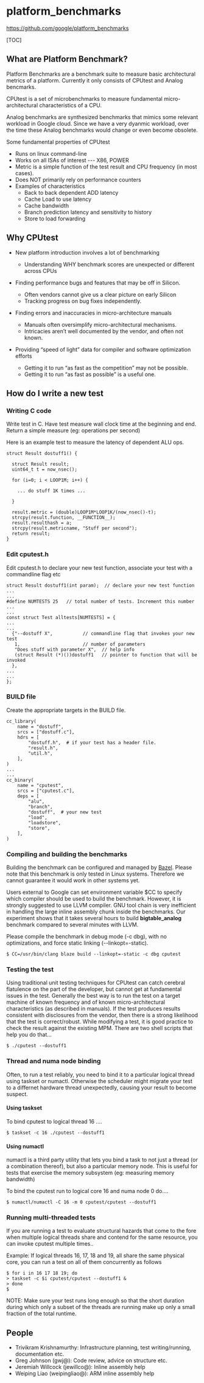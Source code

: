 # platform_benchmarks

https://github.com/google/platform_benchmarks

[TOC]

## What are Platform Benchmark?
Platform Benchmarks are a benchmark suite to measure basic architectural
metrics of a platform. Currently it only consists of CPUtest and Analog
bencmarks.

CPUtest is a set of microbenchmarks to measure fundamental micro-architectural
characteristics of a CPU.

Analog benchmarks are synthesized benchmarks that mimics some relevant workload
in Google cloud. Since we have a very dyanmic workload, over the time these
Analog benchmarks would change or even become obsolete.

Some fundamental properties of CPUtest

*   Runs on linux command-line
*   Works on all ISAs of interest --- X86, POWER
*   Metric is a simple function of the test result and CPU frequency (in most cases).
*   Does NOT primarily rely on performance counters
*   Examples of characteristics
    * Back to back dependent ADD latency
    * Cache Load to use latency
    * Cache bandwidth
    * Branch prediction latency and sensitivity to history
    * Store to load forwarding

## Why CPUtest
*   New platform introduction involves a lot of benchmarking
    * Understanding WHY benchmark scores are unexpected or different across CPUs

*   Finding performance bugs and features that may be off in Silicon.
    * Often vendors cannot give us a clear picture on early Silicon
    * Tracking progress on bug fixes independently.

*   Finding errors and inaccuracies in micro-architecture manuals
    * Manuals often oversimplify micro-architectural mechanisms.
    * Intricacies aren’t well documented by the vendor, and often not known.

*   Providing “speed of light” data for compiler and software optimization efforts
    * Getting it to run “as fast as the competition” may not be possible.
    * Getting it to run “as fast as possible” is a useful one.

## How do I write a new test

### Writing C code
Write test in C. Have test measure wall clock time at the beginning and end. Return a simple measure (eg: operations per second)

Here is an example test to measure the latency of dependent ALU ops.

```
struct Result dostuff1() {

  struct Result result;
  uint64_t t = now_nsec();

  for (i=0; i < LOOP1M; i++) {

    ... do stuff 1K times ...

  }

  result.metric = (double)LOOP1M*LOOP1K/(now_nsec()-t);
  strcpy(result.function, __FUNCTION__);
  result.resulthash = a;
  strcpy(result.metricname, "Stuff per second");
  return result;
}

```

### Edit cputest.h

Edit cputest.h to declare your new test function, associate your test with a
commandline flag etc

```...
struct Result dostuff1(int param);  // declare your new test function
...
...
#define NUMTESTS 25   // total number of tests. Increment this number
...
...
const struct Test alltests[NUMTESTS] = {
...
...
  {"--dostuff X",           // commandline flag that invokes your new test
   1,                       // number of parameters
   "Does stuff with parameter X",  // help info
   (struct Result (*)())dostuff1   // pointer to function that will be invoked
  },
...
...
};

```

### BUILD file
Create the appropriate targets in the BUILD file.

```
cc_library(
    name = "dostuff",
    srcs = ["dostuff.c"],
    hdrs = [
        "dostuff.h",  # if your test has a header file.
        "result.h",
        "util.h",
    ],
)
...
...
cc_binary(
    name = "cputest",
    srcs = ["cputest.c"],
    deps = [
        "alu",
        "branch",
        "dostuff",  # your new test
        "load",
        "loadstore",
        "store",
    ],
)
```
### Compiling and building the benchmarks
Building the benchmark can be configured and managed by
[Bazel](https://docs.bazel.build/versions/master/install.html).
Please note that this benchmark is only tested in Linux systems. Therefore we
cannot guarantee it would work in other systems yet.

Users external to Google can set environment variable $CC to specify which
compiler should be used to build the benchmark. However, it is strongly
suggested to use LLVM compiler. GNU tool chain is very inefficient in handling
the large inline assembly chunk inside the benchmarks. Our experiment shows that
it takes several hours to build **bigtable_analog** benchmark compared to
several minutes with LLVM.

Please compile the benchmark in debug mode (-c dbg), with no optimizations,
and force static linking (--linkopt=-static).

```
$ CC=/usr/bin/clang blaze build --linkopt=-static -c dbg cputest
```


### Testing the test

Using traditional unit testing techniques for CPUtest can catch cerebral
flatulence on the part of the developer, but cannot get at fundamental issues in
the test. Generally the best way is to run the test on a target machine of known
frequency and of known micro-architectural characteristics (as described in
manuals). If the test produces results consistent with disclosures from the
vendor, then there is a strong likelihood that the test is correct/robust. While
modifying a test, it is good practice to check the result against the existing
MPM. There are two shell scripts that help you do that...


```
$ ./cputest --dostuff1
```
### Thread and numa node binding
Often, to run a test reliably, you need to bind it to a particular logical thread using taskset or numactl. Otherwise the scheduler might migrate your test to a differnet hardware thread unexpectedly, causing your result to become suspect.

#### Using taskset
To bind cputest to logical thread 16 ....

```
$ taskset -c 16 ./cputest --dostuff1
```

#### Using numactl
numactl is a third party utility that lets you bind a task to not just a thread (or a combination thereof), but also a particular memory node. This is useful for tests that exercise the memory subsystem (eg: measuring memory bandwidth)

To bind the cputest run to logical core 16 and numa node 0 do....

```
$ numactl/numactl -C 16 -m 0 cputest/cputest --dostuff1
```

### Running multi-threaded tests
If you are running a test to evaluate structural hazards that come to the fore when multiple logical threads share and contend for the same resource, you can invoke cputest multiple times..

Example: If logical threads 16, 17, 18 and 19, all share the same physical core, you can run a test on all of them concurrently as follows

```
$ for i in 16 17 18 19; do
> taskset -c $i cputest/cputest --dostuff1 &
> done
$
```

NOTE: Make sure your test runs long enough so that the short duration during which only a subset of the threads are running make up only a small fraction of the total runtime.

## People

*   Trivikram Krishnamurthy: Infrastructure planning, test writing/running, documentation etc.
*   Greg Johnson (gwj@): Code review, advice on structure etc.
*   Jeremiah Willcock (jewillco@): Inline assembly help
*   Weiping Liao (weipingliao@): ARM inline assembly help

